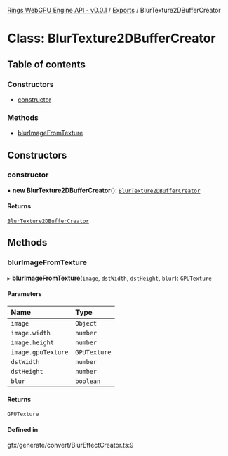 [Rings WebGPU Engine API - v0.0.1](../README.md) / [Exports](../modules.md) / BlurTexture2DBufferCreator

# Class: BlurTexture2DBufferCreator

## Table of contents

### Constructors

- [constructor](BlurTexture2DBufferCreator.md#constructor)

### Methods

- [blurImageFromTexture](BlurTexture2DBufferCreator.md#blurimagefromtexture)

## Constructors

### constructor

• **new BlurTexture2DBufferCreator**(): [`BlurTexture2DBufferCreator`](BlurTexture2DBufferCreator.md)

#### Returns

[`BlurTexture2DBufferCreator`](BlurTexture2DBufferCreator.md)

## Methods

### blurImageFromTexture

▸ **blurImageFromTexture**(`image`, `dstWidth`, `dstHeight`, `blur`): `GPUTexture`

#### Parameters

| Name | Type |
| :------ | :------ |
| `image` | `Object` |
| `image.width` | `number` |
| `image.height` | `number` |
| `image.gpuTexture` | `GPUTexture` |
| `dstWidth` | `number` |
| `dstHeight` | `number` |
| `blur` | `boolean` |

#### Returns

`GPUTexture`

#### Defined in

gfx/generate/convert/BlurEffectCreator.ts:9
